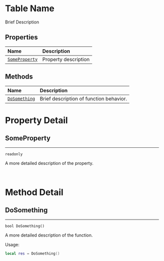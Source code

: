 # Table Name

Brief Description



## Properties
| Name | Description |
| :----| :---|
| [`SomeProperty`](#SomeProperty)     | Property description |


## Methods


| Name | Description |
| :-----------|:-----|
| [`DoSomething`](#DoSomething)   | Brief description of function behavior. |


# Property Detail
<!-- START PROPERTY BLOCK -->
<h2 id="SomeProperty">SomeProperty</h2>

---
`readonly`

A more detailed description of the property.
<!-- END PROPERTY BLOCK -->

</br>

# Method Detail
<!-- START METHOD BLOCK -->
<h2 id="DoSomething">DoSomething</h2>

---
`bool DoSomething()`

A more detailed description of the function.

Usage:
```lua
local res = DoSomething()
```
<br />
<!-- END METHOD BLOCK -->
